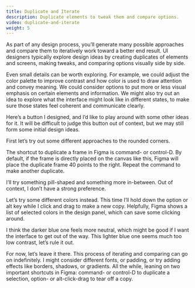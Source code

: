 ```yaml
---
title: Duplicate and Iterate
description: Duplicate elements to tweak them and compare options.
video: duplicate-and-iterate
weight: 5
---
```


As part of any design process, you’ll generate many possible approaches and compare them to iteratively work toward a better end result. UI designers typically explore design ideas by creating duplicates of elements and screens, making tweaks, and comparing options visually side by side.

Even small details can be worth exploring. For example, we could adjust the color palette to improve contrast and how color is used to draw attention and convey meaning. We could consider options to put more or less visual emphasis on certain elements and information. We might also try out an idea to explore what the interface might look like in different states, to make sure those states feel coherent and communicate clearly.

Here’s a button I designed, and I’d like to play around with some other ideas for it. It will be difficult to judge this button out of context, but we may still form some initial design ideas.

First let’s try out some different approaches to the rounded corners.

The shortcut to duplicate a frame in Figma is command- or control-D. By default, if the frame is directly placed on the canvas like this, Figma will place the duplicate frame 40 points to the right. Repeat the command to make another duplicate.

I’ll try something pill-shaped and something more in-between. Out of context, I don’t have a strong preference.

Let’s try some different colors instead. This time I’ll hold down the option or alt key while I click and drag to make a new copy. Helpfully, Figma shows a list of selected colors in the design panel, which can save some clicking around.

I think the darker blue one feels more neutral, which might be good if I want the interface to get out of the way. This lighter blue one seems much too low contrast, let’s rule it out.

For now, let’s leave it there. This process of iterating and comparing can go on indefinitely. I might consider different fonts, or padding, or try adding effects like borders, shadows, or gradients. All the while, leaning on two important shortcuts in Figma: command- or control-D to duplicate a selection, option- or alt-click-drag to tear off a copy.
